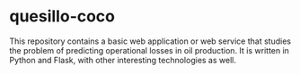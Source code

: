# quesillo-coco

This repository contains a basic web application or web service 
that studies the problem of predicting operational losses in 
oil production. It is written in Python and Flask, with other 
interesting technologies as well.